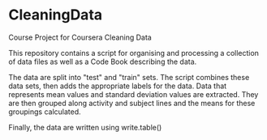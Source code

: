 # CleaningData
Course Project for Coursera Cleaning Data

This repository contains a script for organising and processing a collection of data files as well as a Code Book describing the data.

The data are split into "test" and "train" sets.  The script combines these data sets, then adds the appropriate labels for the data.  Data that represents mean values and standard deviation values are extracted.  They are then grouped along activity and subject lines and the means for these groupings calculated.

Finally, the data are written using write.table()
